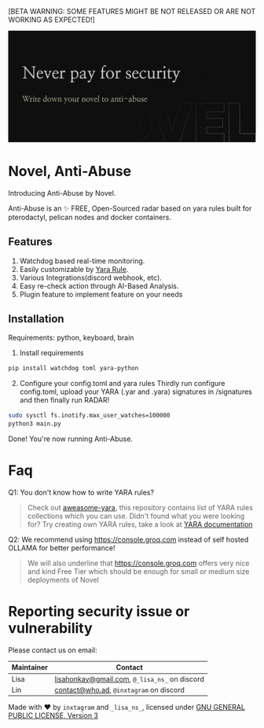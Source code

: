 [BETA WARNING: SOME FEATURES MIGHT BE NOT RELEASED OR ARE NOT WORKING AS EXPECTED!]

![Novel](/Frame_12x.webp)

# Novel, Anti-Abuse

Introducing Anti-Abuse by Novel.

Anti-Abuse is an ✨ FREE, Open-Sourced radar based on yara rules built for pterodactyl, pelican nodes and docker containers.

## Features
1. Watchdog based real-time monitoring.
2. Easily customizable by [Yara Rule](https://yara.readthedocs.io/en/stable/writingrules.html).
3. Various Integrations(discord webhook, etc).
4. Easy re-check action through AI-Based Analysis.
5. Plugin feature to implement feature on your needs
## Installation

Requirements: python, keyboard, brain

1. Install requirements
```bash
pip install watchdog toml yara-python
```

2. Configure your config.toml and yara rules
Thirdly run configure config.toml, upload your YARA (.yar and .yara) signatures in /signatures and then finally run RADAR!

```bash
sudo sysctl fs.inotify.max_user_watches=100000
python3 main.py
```

Done! You're now running Anti-Abuse.

# Faq
Q1: You don't know how to write YARA rules?
> Check out [aweasome-yara](https://github.com/InQuest/awesome-yara), this repository contains list of YARA rules collections which you can use. Didn't found what you were looking for? Try creating own YARA rules, take a look at [YARA documentation](https://yara.readthedocs.io/en/latest/index.html)

Q2: We recommend using https://console.groq.com instead of self hosted OLLAMA for better performance!
> We will also underline that https://console.groq.com offers very nice and kind Free Tier which should be enough for small or medium size deployments of Novel

# Reporting security issue or vulnerability 

Please contact us on email:

|Maintainer|Contact|
|----|---|
|Lisa|lisahonkay@gmail.com, `@_lisa_ns_` on discord|
|Lin|contact@who.ad, `@inxtagram` on discord|

Made with ❤️ by `inxtagram` and `_lisa_ns_`, licensed under [GNU GENERAL PUBLIC LICENSE, Version 3](http://lhhomeserver.ddns.net:3000/Lisa_Stuff/RADAR/src/branch/main/LICENSE)